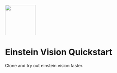 <img src="https://api.metamind.io/assets/images/einstein.png" width="100px">
 
# Einstein Vision Quickstart 
Clone and try out einstein vision faster.
